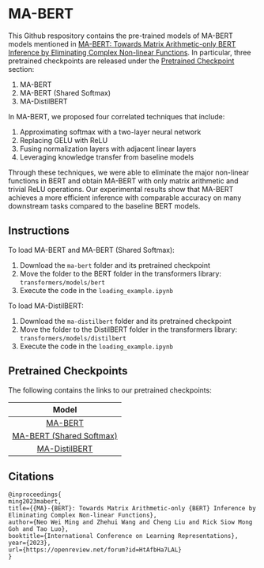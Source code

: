 # MA-BERT

This Github respository contains the pre-trained models of MA-BERT models mentioned in [MA-BERT: Towards Matrix Arithmetic-only BERT Inference by Eliminating Complex Non-linear Functions](https://openreview.net/forum?id=HtAfbHa7LAL). In particular, three pretrained checkpoints are released under the [Pretrained Checkpoint](#pretrained-checkpoints) section:
1. MA-BERT
2. MA-BERT (Shared Softmax)
3. MA-DistilBERT

In MA-BERT, we proposed four correlated techniques that include:
1. Approximating softmax with a two-layer neural network
2. Replacing GELU with ReLU
3. Fusing normalization layers with adjacent linear layers
4. Leveraging knowledge transfer from baseline models 

Through these techniques, we were able to eliminate the major non-linear functions in BERT and obtain MA-BERT with only matrix arithmetic and trivial ReLU operations.  Our experimental results show that MA-BERT achieves a more efficient inference with comparable accuracy on many downstream tasks compared to the baseline BERT models.

## Instructions

To load MA-BERT and MA-BERT (Shared Softmax):
1. Download the `ma-bert` folder and its pretrained checkpoint
2. Move the folder to the BERT folder in the transformers library: `transformers/models/bert`
3. Execute the code in the `loading_example.ipynb`

To load MA-DistilBERT:
1. Download the `ma-distilbert` folder and its pretrained checkpoint
2. Move the folder to the DistilBERT folder in the transformers library: `transformers/models/distilbert`
3. Execute the code in the `loading_example.ipynb`

## Pretrained Checkpoints
The following contains the links to our pretrained checkpoints: 

| **Model**         |
| :----------: |
| [MA-BERT](https://drive.google.com/uc?id=16jlFRkuuVsB39yP62k7bnitRW9z9Mb1_&export=download) | 
| [MA-BERT (Shared Softmax)](https://drive.google.com/uc?id=1iuONqg13d2Md8mIDwiBaUhycx5cFrRkm&export=download) |
| [MA-DistilBERT](https://drive.google.com/uc?id=1dvnKAJORjcsH85WPp6g5DyTo_ii1attq&export=download) |

## Citations
```
@inproceedings{
ming2023mabert,
title={{MA}-{BERT}: Towards Matrix Arithmetic-only {BERT} Inference by Eliminating Complex Non-linear Functions},
author={Neo Wei Ming and Zhehui Wang and Cheng Liu and Rick Siow Mong Goh and Tao Luo},
booktitle={International Conference on Learning Representations},
year={2023},
url={https://openreview.net/forum?id=HtAfbHa7LAL}
}
```
